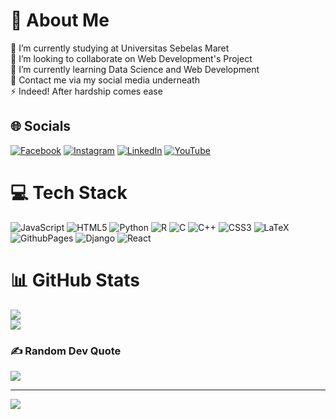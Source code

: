 # 💫 About Me
🔭 I’m currently studying at Universitas Sebelas Maret<br>👯 I’m looking to collaborate on Web Development's Project<br>🌱 I’m currently learning Data Science and Web Development<br>💬 Contact me via my social media underneath<br>⚡ Indeed! After hardship comes ease


## 🌐 Socials
[![Facebook](https://img.shields.io/badge/Facebook-%231877F2.svg?logo=Facebook&logoColor=white)](https://facebook.com/ivan.w.nugroho.73) [![Instagram](https://img.shields.io/badge/Instagram-%23E4405F.svg?logo=Instagram&logoColor=white)](https://instagram.com/ifwhy._) [![LinkedIn](https://img.shields.io/badge/LinkedIn-%230077B5.svg?logo=linkedin&logoColor=white)](https://linkedin.com/in/ivan-wahyu-nugroho-584ab0243) [![YouTube](https://img.shields.io/badge/YouTube-%23FF0000.svg?logo=YouTube&logoColor=white)](https://youtube.com/@UCcwegIMYWYJfRnXV2fzjgsA) 

# 💻 Tech Stack
![JavaScript](https://img.shields.io/badge/javascript-%23323330.svg?style=for-the-badge&logo=javascript&logoColor=%23F7DF1E) ![HTML5](https://img.shields.io/badge/html5-%23E34F26.svg?style=for-the-badge&logo=html5&logoColor=white) ![Python](https://img.shields.io/badge/python-3670A0?style=for-the-badge&logo=python&logoColor=ffdd54) ![R](https://img.shields.io/badge/r-%23276DC3.svg?style=for-the-badge&logo=r&logoColor=white) ![C](https://img.shields.io/badge/c-%2300599C.svg?style=for-the-badge&logo=c&logoColor=white) ![C++](https://img.shields.io/badge/c++-%2300599C.svg?style=for-the-badge&logo=c%2B%2B&logoColor=white) ![CSS3](https://img.shields.io/badge/css3-%231572B6.svg?style=for-the-badge&logo=css3&logoColor=white) ![LaTeX](https://img.shields.io/badge/latex-%23008080.svg?style=for-the-badge&logo=latex&logoColor=white) ![GithubPages](https://img.shields.io/badge/github%20pages-121013?style=for-the-badge&logo=github&logoColor=white) ![Django](https://img.shields.io/badge/django-%23092E20.svg?style=for-the-badge&logo=django&logoColor=white) ![React](https://img.shields.io/badge/react-%2320232a.svg?style=for-the-badge&logo=react&logoColor=%2361DAFB)

# 📊 GitHub Stats
![](https://github-readme-stats.vercel.app/api?username=ifwhy&theme=neon&hide_border=false&include_all_commits=true&count_private=false)<br/>
![](https://github-readme-stats.vercel.app/api/top-langs/?username=ifwhy&theme=neon&hide_border=false&include_all_commits=true&count_private=false&layout=compact)

### ✍️ Random Dev Quote
![](https://quotes-github-readme.vercel.app/api?type=horizontal&theme=radical)

---
[![](https://visitcount.itsvg.in/api?id=ifwhy&icon=1&color=10)](https://visitcount.itsvg.in)

<!-- Proudly created with GPRM ( https://gprm.itsvg.in ) -->
